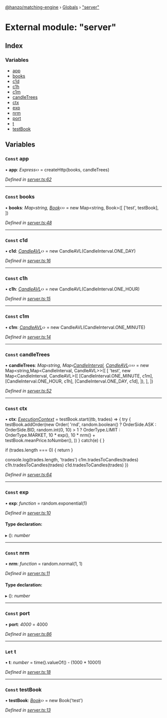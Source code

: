 [@hanzo/matching-engine](../README.md) › [Globals](../globals.md) › ["server"](_server_.md)

# External module: "server"

## Index

### Variables

* [app](_server_.md#const-app)
* [books](_server_.md#const-books)
* [c1d](_server_.md#const-c1d)
* [c1h](_server_.md#const-c1h)
* [c1m](_server_.md#const-c1m)
* [candleTrees](_server_.md#const-candletrees)
* [ctx](_server_.md#const-ctx)
* [exp](_server_.md#const-exp)
* [nrm](_server_.md#const-nrm)
* [port](_server_.md#const-port)
* [t](_server_.md#let-t)
* [testBook](_server_.md#const-testbook)

## Variables

### `Const` app

• **app**: *Express‹›* =  createHttp(books, candleTrees)

*Defined in [server.ts:62](https://github.com/hanzoai/matching-engine/blob/ece9147/src/server.ts#L62)*

___

### `Const` books

• **books**: *Map‹string, [Book](../classes/_book_.book.md)‹››* =  new Map<string, Book>([
  ['test', testBook],
])

*Defined in [server.ts:48](https://github.com/hanzoai/matching-engine/blob/ece9147/src/server.ts#L48)*

___

### `Const` c1d

• **c1d**: *[CandleAVL](../classes/_candle_.candleavl.md)‹›* =  new CandleAVL(CandleInterval.ONE_DAY)

*Defined in [server.ts:16](https://github.com/hanzoai/matching-engine/blob/ece9147/src/server.ts#L16)*

___

### `Const` c1h

• **c1h**: *[CandleAVL](../classes/_candle_.candleavl.md)‹›* =  new CandleAVL(CandleInterval.ONE_HOUR)

*Defined in [server.ts:15](https://github.com/hanzoai/matching-engine/blob/ece9147/src/server.ts#L15)*

___

### `Const` c1m

• **c1m**: *[CandleAVL](../classes/_candle_.candleavl.md)‹›* =  new CandleAVL(CandleInterval.ONE_MINUTE)

*Defined in [server.ts:14](https://github.com/hanzoai/matching-engine/blob/ece9147/src/server.ts#L14)*

___

### `Const` candleTrees

• **candleTrees**: *Map‹string, Map‹[CandleInterval](../enums/_candle_.candleinterval.md), [CandleAVL](../classes/_candle_.candleavl.md)‹›››* =  new Map<string,Map<CandleInterval, CandleAVL>>([
  [
    'test', new Map<CandleInterval, CandleAVL>([
      [CandleInterval.ONE_MINUTE, c1m],
      [CandleInterval.ONE_HOUR, c1h],
      [CandleInterval.ONE_DAY, c1d],
    ]),
  ],
])

*Defined in [server.ts:52](https://github.com/hanzoai/matching-engine/blob/ece9147/src/server.ts#L52)*

___

### `Const` ctx

• **ctx**: *[ExecutionContext](../interfaces/_book_.executioncontext.md)* =  testBook.start((tb, trades) => {
  try {
    testBook.addOrder(new Order(
      'rnd',
      random.boolean() ? OrderSide.ASK : OrderSide.BID,
      random.int(0, 10) > 1 ? OrderType.LIMIT : OrderType.MARKET,
      10 * exp(),
      10 * nrm() + testBook.meanPrice.toNumber(),
    ))
  } catch(e) {
  }

  if (trades.length === 0) {
    return
  }

  console.log(trades.length, 'trades')
  c1m.tradesToCandles(trades)
  c1h.tradesToCandles(trades)
  c1d.tradesToCandles(trades)
})

*Defined in [server.ts:64](https://github.com/hanzoai/matching-engine/blob/ece9147/src/server.ts#L64)*

___

### `Const` exp

• **exp**: *function* =  random.exponential(1)

*Defined in [server.ts:10](https://github.com/hanzoai/matching-engine/blob/ece9147/src/server.ts#L10)*

#### Type declaration:

▸ (): *number*

___

### `Const` nrm

• **nrm**: *function* =  random.normal(1, 1)

*Defined in [server.ts:11](https://github.com/hanzoai/matching-engine/blob/ece9147/src/server.ts#L11)*

#### Type declaration:

▸ (): *number*

___

### `Const` port

• **port**: *4000* = 4000

*Defined in [server.ts:86](https://github.com/hanzoai/matching-engine/blob/ece9147/src/server.ts#L86)*

___

### `Let` t

• **t**: *number* =  time().valueOf() - (1000 * 10001)

*Defined in [server.ts:18](https://github.com/hanzoai/matching-engine/blob/ece9147/src/server.ts#L18)*

___

### `Const` testBook

• **testBook**: *[Book](../classes/_book_.book.md)‹›* =  new Book('test')

*Defined in [server.ts:13](https://github.com/hanzoai/matching-engine/blob/ece9147/src/server.ts#L13)*
